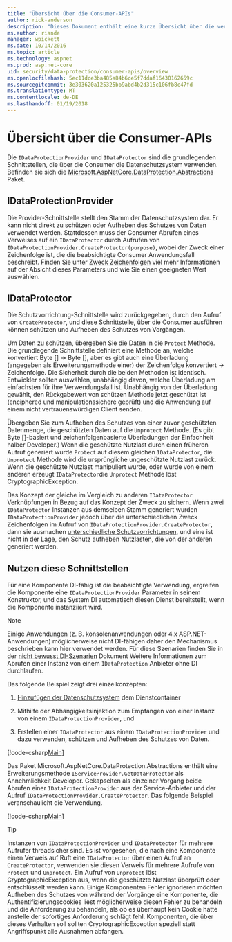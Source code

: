 ```yaml
---
title: "Übersicht über die Consumer-APIs"
author: rick-anderson
description: "Dieses Dokument enthält eine kurze Übersicht über die verschiedenen Consumer APIs, die innerhalb der ASP.NET Core Data Protection-Bibliothek verfügbar."
ms.author: riande
manager: wpickett
ms.date: 10/14/2016
ms.topic: article
ms.technology: aspnet
ms.prod: asp.net-core
uid: security/data-protection/consumer-apis/overview
ms.openlocfilehash: 5ec11dce3ba485a84b6ce5f7ddaf16430162659c
ms.sourcegitcommit: 3e303620a125325bb9abd4b2d315c106fb8c47fd
ms.translationtype: MT
ms.contentlocale: de-DE
ms.lasthandoff: 01/19/2018
---
```

# <a name="consumer-apis-overview"></a>Übersicht über die Consumer-APIs

Die `IDataProtectionProvider` und `IDataProtector` sind die grundlegenden Schnittstellen, die über die Consumer die Datenschutzsystem verwenden. Befinden sie sich die [Microsoft.AspNetCore.DataProtection.Abstractions](https://www.nuget.org/packages/Microsoft.AspNetCore.DataProtection.Abstractions/) Paket.

## <a name="idataprotectionprovider"></a>IDataProtectionProvider

Die Provider-Schnittstelle stellt den Stamm der Datenschutzsystem dar. Er kann nicht direkt zu schützen oder Aufheben des Schutzes von Daten verwendet werden. Stattdessen muss der Consumer Abrufen eines Verweises auf ein `IDataProtector` durch Aufrufen von `IDataProtectionProvider.CreateProtector(purpose)`, wobei der Zweck einer Zeichenfolge ist, die die beabsichtigte Consumer Anwendungsfall beschreibt. Finden Sie unter [Zweck Zeichenfolgen](purpose-strings.md) viel mehr Informationen auf der Absicht dieses Parameters und wie Sie einen geeigneten Wert auswählen.

## <a name="idataprotector"></a>IDataProtector

Die Schutzvorrichtung-Schnittstelle wird zurückgegeben, durch den Aufruf von `CreateProtector`, und diese Schnittstelle, über die Consumer ausführen können schützen und Aufheben des Schutzes von Vorgängen.

Um Daten zu schützen, übergeben Sie die Daten in die `Protect` Methode. Die grundlegende Schnittstelle definiert eine Methode an, welche konvertiert Byte [] -> Byte [], aber es gibt auch eine Überladung (angegeben als Erweiterungsmethode einer) der Zeichenfolge konvertiert -> Zeichenfolge. Die Sicherheit durch die beiden Methoden ist identisch. Entwickler sollten auswählen, unabhängig davon, welche Überladung am einfachsten für ihre Verwendungsfall ist. Unabhängig von der Überladung gewählt, den Rückgabewert von schützen Methode jetzt geschützt ist (enciphered und manipulationssichere geprüft) und die Anwendung auf einem nicht vertrauenswürdigen Client senden.

Übergeben Sie zum Aufheben des Schutzes von einer zuvor geschützten Datenmenge, die geschützten Daten auf die `Unprotect` Methode. (Es gibt Byte []-basiert und zeichenfolgenbasierte Überladungen der Einfachheit halber Developer.) Wenn die geschützte Nutzlast durch einen früheren Aufruf generiert wurde `Protect` auf diesem gleichen `IDataProtector`, die `Unprotect` Methode wird die ursprüngliche ungeschützte Nutzlast zurück. Wenn die geschützte Nutzlast manipuliert wurde, oder wurde von einem anderen erzeugt `IDataProtector`die `Unprotect` Methode löst CryptographicException.

Das Konzept der gleiche im Vergleich zu anderen `IDataProtector` Verknüpfungen in Bezug auf das Konzept der Zweck zu sichern. Wenn zwei `IDataProtector` Instanzen aus demselben Stamm generiert wurden `IDataProtectionProvider` jedoch über die unterschiedlichen Zweck Zeichenfolgen im Aufruf von `IDataProtectionProvider.CreateProtector`, dann sie ausmachen [unterschiedliche Schutzvorrichtungen](purpose-strings.md), und eine ist nicht in der Lage, den Schutz aufheben Nutzlasten, die von der anderen generiert werden.

## <a name="consuming-these-interfaces"></a>Nutzen diese Schnittstellen

Für eine Komponente DI-fähig ist die beabsichtigte Verwendung, ergreifen die Komponente eine `IDataProtectionProvider` Parameter in seinem Konstruktor, und das System DI automatisch diesen Dienst bereitstellt, wenn die Komponente instanziiert wird.

> [!NOTE]
> Einige Anwendungen (z. B. konsolenanwendungen oder 4.x ASP.NET-Anwendungen) möglicherweise nicht DI-fähigen daher den Mechanismus beschrieben kann hier verwendet werden. Für diese Szenarien finden Sie in der [nicht bewusst DI-Szenarien](../configuration/non-di-scenarios.md) Dokument Weitere Informationen zum Abrufen einer Instanz von einem `IDataProtection` Anbieter ohne DI durchlaufen.

Das folgende Beispiel zeigt drei einzelkonzepten:

1. [Hinzufügen der Datenschutzsystem](../configuration/overview.md) dem Dienstcontainer

2. Mithilfe der Abhängigkeitsinjektion zum Empfangen von einer Instanz von einem `IDataProtectionProvider`, und

3. Erstellen einer `IDataProtector` aus einem `IDataProtectionProvider` und dazu verwenden, schützen und Aufheben des Schutzes von Daten.

[!code-csharp[Main](../using-data-protection/samples/protectunprotect.cs?highlight=26,34,35,36,37,38,39,40)]

Das Paket Microsoft.AspNetCore.DataProtection.Abstractions enthält eine Erweiterungsmethode `IServiceProvider.GetDataProtector` als Annehmlichkeit Developer. Gekapselten als einzelner Vorgang beide Abrufen einer `IDataProtectionProvider` aus der Service-Anbieter und der Aufruf `IDataProtectionProvider.CreateProtector`. Das folgende Beispiel veranschaulicht die Verwendung.

[!code-csharp[Main](./overview/samples/getdataprotector.cs?highlight=15)]

>[!TIP]
> Instanzen von `IDataProtectionProvider` und `IDataProtector` für mehrere Aufrufer threadsicher sind. Es ist vorgesehen, die nach eine Komponente einen Verweis auf Ruft eine `IDataProtector` über einen Aufruf an `CreateProtector`, verwenden sie diesen Verweis für mehrere Aufrufe von `Protect` und `Unprotect`. Ein Aufruf von `Unprotect` löst CryptographicException aus, wenn die geschützte Nutzlast überprüft oder entschlüsselt werden kann. Einige Komponenten Fehler ignorieren möchten Aufheben des Schutzes von während der Vorgänge eine Komponente, die Authentifizierungscookies liest möglicherweise diesen Fehler zu behandeln und die Anforderung zu behandeln, als ob es überhaupt kein Cookie hatte anstelle der sofortiges Anforderung schlägt fehl. Komponenten, die über dieses Verhalten soll sollten CryptographicException speziell statt Angriffspunkt alle Ausnahmen abfangen.

